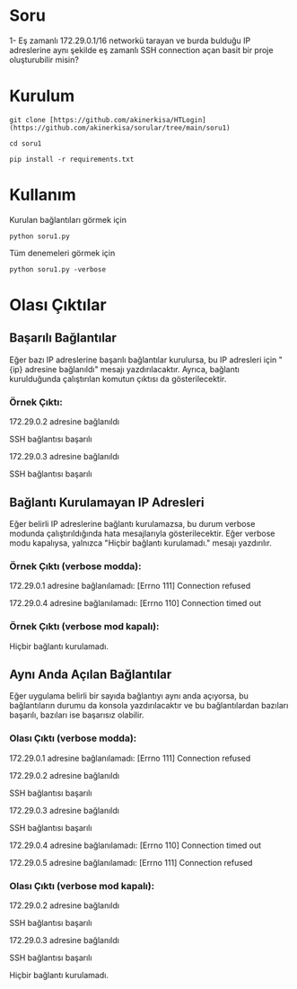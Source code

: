 # Soru
1- Eş zamanlı 172.29.0.1/16 networkü tarayan ve burda bulduğu IP adreslerine aynı
şekilde eş zamanlı SSH connection açan basit bir proje oluşturubilir misin?

# Kurulum
<p><code>git clone [https://github.com/akinerkisa/HTLogin](https://github.com/akinerkisa/sorular/tree/main/soru1)</code></p>
<p><code>cd soru1</code></p>
<p><code>pip install -r requirements.txt</code></p>

# Kullanım
Kurulan bağlantıları görmek için
<p><code>python soru1.py</code></p>

Tüm denemeleri görmek için
<p><code>python soru1.py -verbose</code></p>

# Olası Çıktılar
## Başarılı Bağlantılar
Eğer bazı IP adreslerine başarılı bağlantılar kurulursa, bu IP adresleri için "{ip} adresine bağlanıldı" mesajı yazdırılacaktır. Ayrıca, bağlantı kurulduğunda çalıştırılan komutun çıktısı da gösterilecektir.
### Örnek Çıktı:
<p>172.29.0.2 adresine bağlanıldı</p>
<p></p>SSH bağlantısı başarılı</p>
<p>172.29.0.3 adresine bağlanıldı</p>
<p>SSH bağlantısı başarılı</p>

## Bağlantı Kurulamayan IP Adresleri
Eğer belirli IP adreslerine bağlantı kurulamazsa, bu durum verbose modunda çalıştırıldığında hata mesajlarıyla gösterilecektir. Eğer verbose modu kapalıysa, yalnızca "Hiçbir bağlantı kurulamadı." mesajı yazdırılır.
### Örnek Çıktı (verbose modda):
<p>172.29.0.1 adresine bağlanılamadı: [Errno 111] Connection refused</p>
<p></p>172.29.0.4 adresine bağlanılamadı: [Errno 110] Connection timed out</p>

### Örnek Çıktı (verbose mod kapalı):
Hiçbir bağlantı kurulamadı.

## Aynı Anda Açılan Bağlantılar
Eğer uygulama belirli bir sayıda bağlantıyı aynı anda açıyorsa, bu bağlantıların durumu da konsola yazdırılacaktır ve bu bağlantılardan bazıları başarılı, bazıları ise başarısız olabilir.
### Olası Çıktı (verbose modda):
<p>172.29.0.1 adresine bağlanılamadı: [Errno 111] Connection refused</p>
<p>172.29.0.2 adresine bağlanıldı</p>
<p>SSH bağlantısı başarılı</p>
<p>172.29.0.3 adresine bağlanıldı</p>
<p>SSH bağlantısı başarılı</p>
<p>172.29.0.4 adresine bağlanılamadı: [Errno 110] Connection timed out</p>
<p>172.29.0.5 adresine bağlanılamadı: [Errno 111] Connection refused</p>

### Olası Çıktı (verbose mod kapalı):
<p>172.29.0.2 adresine bağlanıldı</p>
<p>SSH bağlantısı başarılı</p>
<p>172.29.0.3 adresine bağlanıldı</p>
<p>SSH bağlantısı başarılı</p>
<p>Hiçbir bağlantı kurulamadı.</p>


